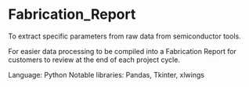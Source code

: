 # Fabrication_Report

To extract specific parameters from raw data from semiconductor tools.

For easier data processing to be compiled into a Fabrication Report for customers to review at the end of each project cycle.

Language: Python
Notable libraries: Pandas, Tkinter, xlwings
